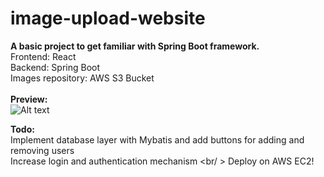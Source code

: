 # image-upload-website
**A basic project to get familiar with Spring Boot framework.**  <br />
Frontend: React <br />
Backend: Spring Boot <br />
Images repository: AWS S3 Bucket <br />
<br />
**Preview: <br />**
<img src="https://user-images.githubusercontent.com/59827786/170896105-bc0281ae-c4aa-498d-85d8-f2ed42e342ad.PNG" alt="Alt text" title="Optional title">



**Todo: <br />**
Implement database layer with Mybatis and add buttons for adding and removing users <br/>
Increase login and authentication mechanism <br/ >
Deploy on AWS EC2!
